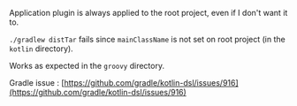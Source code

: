 Application plugin is always applied to the root project, even if I don't want it to.

`./gradlew distTar` fails since `mainClassName` is not set on root project (in the `kotlin` directory).

Works as expected in the `groovy` directory.

Gradle issue : [https://github.com/gradle/kotlin-dsl/issues/916](https://github.com/gradle/kotlin-dsl/issues/916)
